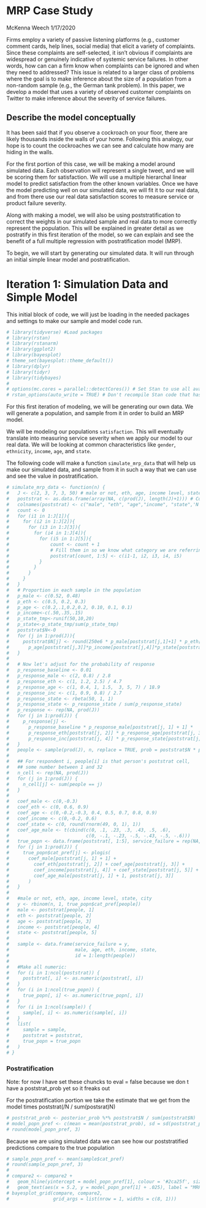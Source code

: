 MRP Case Study
================
McKenna Weech
1/17/2020

Firms employ a variety of passive listening platforms (e.g., customer
comment cards, help lines, social media) that elicit a variety of
complaints. Since these complaints are self-selected, it isn’t obvious
if complaints are widespread or genuinely indicative of systemic service
failures. In other words, how can can a firm know when complaints can be
ignored and when they need to addressed? This issue is related to a
larger class of problems where the goal is to make inference about the
size of a population from a non-random sample (e.g., the German tank
problem). In this paper, we develop a model that uses a variety of
observed customer complaints on Twitter to make inference about the
severity of service failures.

## Describe the model conceptually

It has been said that if you observe a cockroach on your floor, there
are likely thousands inside the walls of your home. Following this
analogy, our hope is to count the cockroaches we can see and calculate
how many are hiding in the walls.

For the first portion of this case, we will be making a model around
simulated data. Each observation will represent a single tweet, and we
will be scoring them for satisfaction. We will use a multiple hierarchal
linear model to predict satisfaction from the other known variables.
Once we have the model predicting well on our simulated data, we will
fit it to our real data, and from there use our real data satisfaction
scores to measure service or product failure severity.

Along with making a model, we will also be using poststratification to
correct the weights in our simulated sample and real data to more
correctly represent the population. This will be explained in greater
detail as we postratify in this first iteration of the model, so we can
explain and see the benefit of a full multiple regression with
postratification model (MRP).

To begin, we will start by generating our simulated data. It will run
through an initial simple linear model and postratification.

# Iteration 1: Simulation Data and Simple Model

This initial block of code, we will just be loading in the needed
packages and settings to make our sample and model code run.

``` r
# library(tidyverse) #Load packages
# library(rstan)
# library(rstanarm)
# library(ggplot2)
# library(bayesplot)
# theme_set(bayesplot::theme_default())
# library(dplyr)
# library(tidyr)
# library(tidybayes)
# 
# options(mc.cores = parallel::detectCores()) # Set Stan to use all availible cores
# rstan_options(auto_write = TRUE) # Don't recompile Stan code that hasn't changed
```

For this first iteration of modeling, we will be generating our own
data. We will generate a population, and sample from it in order to
build an MRP model.

We will be modeling our populations `satisfaction`. This will eventually
translate into measuring service severity when we apply our model to our
real data. We will be looking at common characteristics like `gender`,
`ethnicity`, `income`, `age`, and `state`.

The following code will make a function `simulate_mrp_data` that will
help us make our simulated data, and sample from it in such a way that
we can use and see the value in postratification.

``` r
# simulate_mrp_data <- function(n) {
#   J <- c(2, 3, 7, 3, 50) # male or not, eth, age, income level, state
#   poststrat <- as.data.frame(array(NA, c(prod(J), length(J)+1))) # Columns of post-strat matrix, plus one for size
#   colnames(poststrat) <- c("male", "eth", "age","income", "state",'N')
#   count <- 0
#   for (i1 in 1:J[1]){
#     for (i2 in 1:J[2]){
#       for (i3 in 1:J[3]){
#         for (i4 in 1:J[4]){
#           for (i5 in 1:J[5]){
#               count <- count + 1
#               # Fill them in so we know what category we are referring to
#               poststrat[count, 1:5] <- c(i1-1, i2, i3, i4, i5) 
#           }
#         }
#       }
#     }
#   }
#   # Proportion in each sample in the population
#   p_male <- c(0.52, 0.48)
#   p_eth <- c(0.5, 0.2, 0.3)
#   p_age <- c(0.2,.1,0.2,0.2, 0.10, 0.1, 0.1)
#   p_income<-c(.50,.35,.15)
#   p_state_tmp<-runif(50,10,20)
#   p_state<-p_state_tmp/sum(p_state_tmp)
#   poststrat$N<-0
#   for (j in 1:prod(J)){
#     poststrat$N[j] <- round(250e6 * p_male[poststrat[j,1]+1] * p_eth[poststrat[j,2]] *
#       p_age[poststrat[j,3]]*p_income[poststrat[j,4]]*p_state[poststrat[j,5]]) #Adjust the N to be the number observed in each category in each group
#   }
#   
#   # Now let's adjust for the probability of response
#   p_response_baseline <- 0.01
#   p_response_male <- c(2, 0.8) / 2.8
#   p_response_eth <- c(1, 1.2, 2.5) / 4.7
#   p_response_age <- c(1, 0.4, 1, 1.5,  3, 5, 7) / 18.9
#   p_response_inc <- c(1, 0.9, 0.8) / 2.7
#   p_response_state <- rbeta(50, 1, 1)
#   p_response_state <- p_response_state / sum(p_response_state)
#   p_response <- rep(NA, prod(J))
#   for (j in 1:prod(J)) {
#     p_response[j] <-
#       p_response_baseline * p_response_male[poststrat[j, 1] + 1] *
#       p_response_eth[poststrat[j, 2]] * p_response_age[poststrat[j, 3]] *
#       p_response_inc[poststrat[j, 4]] * p_response_state[poststrat[j, 5]]
#   }
#   people <- sample(prod(J), n, replace = TRUE, prob = poststrat$N * p_response)
#   
#   ## For respondent i, people[i] is that person's poststrat cell,
#   ## some number between 1 and 32
#   n_cell <- rep(NA, prod(J))
#   for (j in 1:prod(J)) {
#     n_cell[j] <- sum(people == j)
#   }
#   
#   coef_male <- c(0,-0.3)
#   coef_eth <- c(0, 0.6, 0.9)
#   coef_age <- c(0,-0.2,-0.3, 0.4, 0.5, 0.7, 0.8, 0.9)
#   coef_income <- c(0,-0.2, 0.6)
#   coef_state <- c(0, round(rnorm(49, 0, 1), 1))
#   coef_age_male <- t(cbind(c(0, .1, .23, .3, .43, .5, .6),
#                            c(0, -.1, -.23, -.5, -.43, -.5, -.6)))
#   true_popn <- data.frame(poststrat[, 1:5], service_failure = rep(NA, prod(J)))
#   for (j in 1:prod(J)) {
#     true_popn$cat_pref[j] <- plogis(
#       coef_male[poststrat[j, 1] + 1] +
#         coef_eth[poststrat[j, 2]] + coef_age[poststrat[j, 3]] +
#         coef_income[poststrat[j, 4]] + coef_state[poststrat[j, 5]] +
#         coef_age_male[poststrat[j, 1] + 1, poststrat[j, 3]]
#       )
#   }
#   
#   #male or not, eth, age, income level, state, city
#   y <- rbinom(n, 1, true_popn$cat_pref[people])
#   male <- poststrat[people, 1]
#   eth <- poststrat[people, 2]
#   age <- poststrat[people, 3]
#   income <- poststrat[people, 4]
#   state <- poststrat[people, 5]
#   
#   sample <- data.frame(service_failure = y, 
#                        male, age, eth, income, state, 
#                        id = 1:length(people))
#   
#   #Make all numeric:
#   for (i in 1:ncol(poststrat)) {
#     poststrat[, i] <- as.numeric(poststrat[, i])
#   }
#   for (i in 1:ncol(true_popn)) {
#     true_popn[, i] <- as.numeric(true_popn[, i])
#   }
#   for (i in 1:ncol(sample)) {
#     sample[, i] <- as.numeric(sample[, i])
#   }
#   list(
#     sample = sample,
#     poststrat = poststrat,
#     true_popn = true_popn
#   )
# }
```

### Postratification

Note: for now I have set these chuncks to eval = false because we don t
have a poststrat\_prob yet so it freaks out

For the postratification portion we take the estimate that we get from
the model times poststrat\(/N / sum(postsrat\)N)

``` r
# poststrat_prob <- posterior_prob %*% poststrat$N / sum(poststrat$N)
# model_popn_pref <- c(mean = mean(poststrat_prob), sd = sd(poststrat_prob))
# round(model_popn_pref, 3)
```

Because we are using simulated data we can see how our poststratified
predictions compare to the true population

``` r
# sample_popn_pref <- mean(sample$cat_pref)
# round(sample_popn_pref, 3)
# 
# compare2 <- compare2 +
#   geom_hline(yintercept = model_popn_pref[1], colour = '#2ca25f', size = 1) +
#   geom_text(aes(x = 5.2, y = model_popn_pref[1] + .025), label = "MRP", colour = '#2ca25f')
# bayesplot_grid(compare, compare2, 
#                grid_args = list(nrow = 1, widths = c(8, 1)))
```

